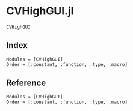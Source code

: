 # CVHighGUI.jl

```@docs
CVHighGUI
```

## Index

```@index
Modules = [CVHighGUI]
Order = [:constant, :function, :type, :macro]
```

## Reference

```@autodocs
Modules = [CVHighGUI]
Order = [:constant, :function, :type, :macro]
```
